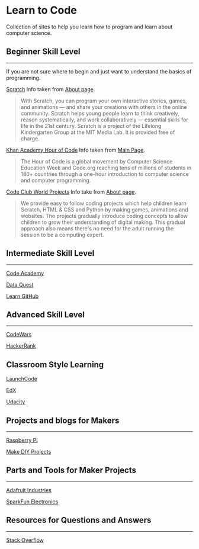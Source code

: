 # Learn to Code

Collection of sites to help you learn how to program and learn about computer science.

## Beginner Skill Level
---
If you are not sure where to begin and just want to understand the basics of programming.

[Scratch](https://scratch.mit.edu/)
Info taken from [About page](https://scratch.mit.edu/about).
> With Scratch, you can program your own interactive stories, games, and animations — and share your creations with others in the online community.
> Scratch helps young people learn to think creatively, reason systematically, and work collaboratively — essential skills for life in the 21st century.
> Scratch is a project of the Lifelong Kindergarten Group at the MIT Media Lab. It is provided free of charge.

[Khan Academy Hour of Code](https://www.khanacademy.org/hourofcode)
Info taken from [Main Page](https://www.khanacademy.org/hourofcode).
> The Hour of Code is a global movement by Computer Science Education Week and Code.org reaching tens of millions of students in 180+ countries through a one-hour introduction to computer science and computer programming.

[Code Club World Projects](https://codeclubprojects.org/en-GB/)
Info take from [About page](https://www.codeclubworld.org/about/).
> We provide easy to follow coding projects which help children learn Scratch, HTML & CSS and Python by making games, animations and websites. The projects gradually introduce coding concepts to allow children to grow their understanding of digital making. This gradual approach also means there's no need for the adult running the session to be a computing expert.

## Intermediate Skill Level
---

[Code Academy](https://www.codecademy.com/)

[Data Quest](https://www.dataquest.io/)

[Learn GitHub](https://services.github.com/on-demand/)

## Advanced Skill Level
---

[CodeWars](https://www.codewars.com/)

[HackerRank](https://www.hackerrank.com/)

## Classroom Style Learning


[LaunchCode](https://www.launchcode.org/)

[EdX](https://www.edx.org/)

[Udacity](https://www.udacity.com/)

## Projects and blogs for Makers
---

[Raspberry Pi](https://www.raspberrypi.org/)

[Make DIY Projects](https://makezine.com/)

## Parts and Tools for Maker Projects
---

[Adafruit Industries](https://www.adafruit.com/)

[SparkFun Electronics](https://www.sparkfun.com/)

## Resources for Questions and Answers
---

[Stack Overflow](https://stackoverflow.com/)